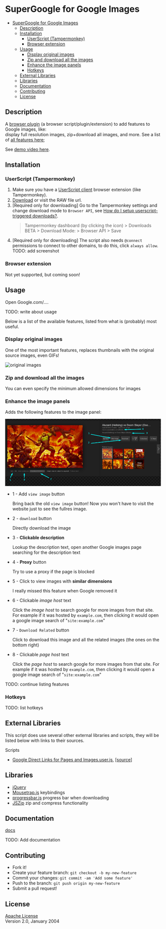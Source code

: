 # SuperGoogle for Google Images

- [SuperGoogle for Google Images](#SuperGoogle-for-Google-Images)
  - [Description](#Description)
  - [Installation](#Installation)
    - [UserScript (Tampermonkey)](#UserScript-Tampermonkey)
    - [Browser extension](#Browser-extension)
  - [Usage](#Usage)
    - [Display original images](#Display-original-images)
    - [Zip and download all the images](#Zip-and-download-all-the-images)
    - [Enhance the image panels](#Enhance-the-image-panels)
    - [Hotkeys](#Hotkeys)
  - [External Libraries](#External-Libraries)
  - [Libraries](#Libraries)
  - [Documentation](#Documentation)
  - [Contributing](#Contributing)
  - [License](#License)

## Description

A [browser plugin](https://openuserjs.org/about/Userscript-Beginners-HOWTO) (a browser script/plugin/extension) to add features to Google images, like:  
display full resolution images, zip+download all images, and more. See a list of [all features here](#Features);

See [demo video here](https://youtu.be/ceFuBh8r8GQ?t=24).

## Installation

### UserScript (Tampermonkey)

1. Make sure you have a [UserScript client][get-user-script] browser extension (like Tampermonkey).
2. [Download][download-link] or visit the RAW file url.
3. [Required only for downloading] Go to the Tampermonkey settings and change download mode to `Browser API`, see [How do I setup userscript-triggered downloads?][browser-API-beta].
    > Tampermonkey dashboard (by clicking the icon) > Downloads BETA > Download Mode: > Browser API > Save
4. [Required only for downloading] The script also needs `@connect` permissions to connect to other domains, to do this, click `always allow`. TODO: add screenshot

### Browser extension

Not yet supported, but coming soon!

## Usage

Open Google.com/....

TODO: write about usage

Below is a list of the available features, listed from what is (probably) most useful.

### Display original images

One of the most important features, replaces thumbnails with the original source images, even GIFs!

![original images](Screenshots/Screenshot_imageBoxes_playing_GIFs.gif)

### Zip and download all the images

You can even specify the minimum allowed dimensions for images

### Enhance the image panels

Adds the following features to the image panel:

![image panel screenshot](Screenshots/Screenshot_1_ImagePanel_Details.png)

- 1 - Add `view image` button

    Bring back the old `view image` button! Now you won't have to visit the website just to see the fullres image.

- 2 - `download` button

    Directly download the image

- 3 - **Clickable description**

    Lookup the description text, open another Google images page searching for the description text

- 4 - **Proxy** button

    Try to use a proxy if the page is blocked

- 5 - Click to view images with **similar dimensions**

    I really missed this feature when Google removed it

- 6 - Clickable *image host* text

    Click the *image host* to search google for more images from that site. For example if it was hosted by `example.com`, then clicking it would open a google image search of "`site:example.com`"

- 7 - `Download Related` button

    Click to download this image and all the related images (the ones on the bottom right)

- 8 - Clickable *page host* text

    Click the *page host* to search google for more images from that site. For example if it was hosted by `example.com`, then clicking it would open a google image search of "`site:example.com`"

TODO: continue listing features

### Hotkeys

TODO: list hotkeys

## External Libraries

This script does use several other external libraries and scripts, they will be listed below with links to their sources.

Scripts

- [Google Direct Links for Pages and Images.user.js](lib/Google%20Direct%20Links%20for%20Pages%20and%20Images.user.js), [[source]](https://greasyfork.org/scripts/19210-google-direct-links-for-pages-and-images/code/Google:%20Direct%20Links%20for%20Pages%20and%20Images.user.js)

## Libraries

- [jQuery](https://jquery.com/)
- [Mousetrap.js](https://github.com/ccampbell/mousetrap) keybindings
- [progressbar.js](https://github.com/kimmobrunfeldt/progressbar.js/) progress bar when downloading
- [JSZip](https://github.com/Stuk/jszip) zip and compress functionality

## Documentation

[docs](docs/doc.md)

TODO: Add documentation

## Contributing

- Fork it!
- Create your feature branch: `git checkout -b my-new-feature`
- Commit your changes: `git commit -am 'Add some feature'`
- Push to the branch: `git push origin my-new-feature`
- Submit a pull request!

## License

[Apache License](LICENSE.md)  
Version 2.0, January 2004

[get-user-script]: https://openuserjs.org/about/Userscript-Beginners-HOWTO#how-do-i-get-going-
[browser-API-beta]: https://www.tampermonkey.net/faq.php#Q302
[download-link]: https://github.com/FarisHijazi/SuperGoogle/raw/master/SuperGoogle.user.js
